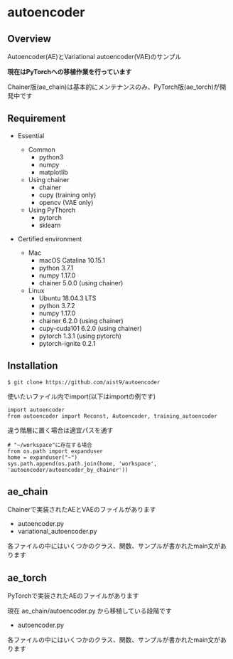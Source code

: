 # autoencoder


## Overview

Autoencoder(AE)とVariational autoencoder(VAE)のサンプル

**現在はPyTorchへの移植作業を行っています**

Chainer版(ae_chain)は基本的にメンテナンスのみ、PyTorch版(ae_torch)が開発中です

## Requirement

- Essential
    - Common
        - python3
        - numpy
        - matplotlib
    - Using chainer
        - chainer
        - cupy (training only)
        - opencv (VAE only)
    - Using PyThorch
        - pytorch
        - sklearn

- Certified environment
    - Mac
        - macOS Catalina 10.15.1
        - python 3.7.1
        - numpy 1.17.0
        - chainer 5.0.0 (using chainer)
    - Linux
        - Ubuntu 18.04.3 LTS
        - python 3.7.2
        - numpy 1.17.0
        - chainer 6.2.0 (using chainer)
        - cupy-cuda101 6.2.0 (using chainer)
        - pytorch 1.3.1 (using pytorch)
        - pytorch-ignite 0.2.1

## Installation
```
$ git clone https://github.com/aist9/autoencoder
```

使いたいファイル内でimport(以下はimportの例です)

```
import autoencoder
from autoencoder import Reconst, Autoencoder, training_autoencoder
```
違う階層に置く場合は適宜パスを通す
```
# "~/workspace"に存在する場合
from os.path import expanduser
home = expanduser("~")
sys.path.append(os.path.join(home, 'workspace', 'autoencoder/autoencoder_by_chainer'))
```

## ae_chain

Chainerで実装されたAEとVAEのファイルがあります

- autoencoder.py
- variational_autoencoder.py

各ファイルの中にはいくつかのクラス、関数、サンプルが書かれたmain文があります

## ae_torch

PyTorchで実装されたAEのファイルがあります

現在 ae_chain/autoencoder.py から移植している段階です

- autoencoder.py

各ファイルの中にはいくつかのクラス、関数、サンプルが書かれたmain文があります

